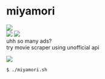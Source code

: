 # miyamori  

![](https://i.imgur.com/ayI587M.png)  
[![](https://img.shields.io/badge/codename-miyamori-brown)](https://github.com/sinkaroid/miyamori) [![](https://img.shields.io/pypi/v/feedparser)](https://pypi.org/project/beautifulsoup4/)  
uhh so many ads?  
try movie scraper using unofficial api  

![](https://i.imgur.com/fgRFrpf.png)
```sh
$ ./miyamori.sh
```  
